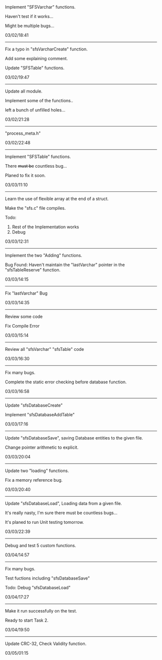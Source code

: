 Implement "SFSVarchar" functions.

Haven't test if it works...

Might be multiple bugs...

03/02/18:41

---

Fix a typo in "sfsVarcharCreate" function.

Add some explaining comment.

Update "SFSTable" functions.

03/02/19:47

---

Update all module.

Implement some of the functions..

left a bunch of unfilled holes...

03/02/21:28

----

"process_meta.h"

03/02/22:48

---

Implement "SFSTable" functions.

There ~~must be~~ countless bug...

Planed to fix it soon.

03/03/11:10

---

Learn the use of flexible array at the end of a struct.

Make the "sfs.c" file compiles.

Todo: 

1. Rest of the Implementation works
2. Debug

03/03/12:31

---

Implement the two "Adding" functions.

Bug Found: Haven't maintain the "lastVarchar" pointer in the "sfsTableReserve" function.

03/03/14:15  

---

Fix "lastVarchar" Bug

03/03/14:35

---

Review some code

Fix Compile Error

03/03/15:14

---

Review all "sfsVarchar" "sfsTable" code

03/03/16:30

---

Fix many bugs.

Complete the static error checking before database function.

03/03/16:58

---

Update "sfsDatabaseCreate"

Implement "sfsDatabaseAddTable"

03/03/17:16

---

Update "sfsDatabaseSave", saving Database entities to the given file.

Change pointer arithmetic to explicit.

03/03/20:04

---

Update two "loading" functions.

Fix a memory reference bug.

03/03/20:40

---

Update "sfsDatabaseLoad", Loading data from a given file.

It's really nasty, I'm sure there must be countless bugs...



It's planed to run Unit testing tomorrow.

03/03/22:39

---

Debug and test 5 custom functions.

03/04/14:57

---

Fix many bugs.

Test fuctions including "sfsDatabaseSave"

Todo: Debug "sfsDatabaseLoad"

03/04/17:27

---

Make it run successfully on the test.

Ready to start Task 2.

03/04/19:50

---

Update CRC-32, Check Validity function.

03/05/01:15